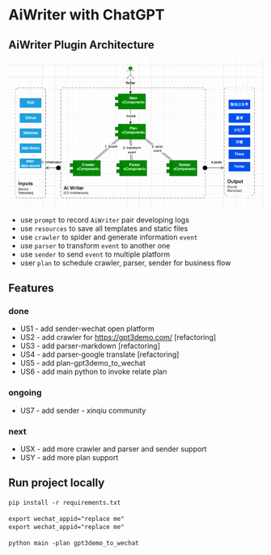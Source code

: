 # AiWriter with ChatGPT

## AiWriter Plugin Architecture

![img.png](resources/readme/arch.png)

* use `prompt` to record `AiWriter` pair developing logs
* use `resources` to save all templates and static files
* use `crawler` to spider and generate information `event`
* use `parser` to transform `event` to another one
* use `sender` to send `event` to multiple platform
* user `plan` to schedule crawler, parser, sender for business flow

## Features

### done

* US1 - add sender-wechat open platform
* US2 - add crawler for https://gpt3demo.com/  [refactoring]
* US3 - add parser-markdown [refactoring]
* US4 - add parser-google translate [refactoring]
* US5 - add plan-gpt3demo_to_wechat
* US6 - add main python to invoke relate plan

### ongoing

* US7 - add sender - xinqiu community

### next

* USX - add more crawler and parser and sender support
* USY - add more plan support

## Run project locally

```shell
pip install -r requirements.txt

export wechat_appid="replace me"
export wechat_appid="replace me"

python main -plan gpt3demo_to_wechat

```